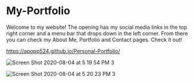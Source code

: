 # My-Portfolio
Welcome to my website! The opening has my social media links in the top right corner and a menu bar that drops down in the left corner. From there you can check my About Me, Portfolio and Contact pages. Check it out!

https://apopp524.github.io/Personal-Portfolio/


![Screen Shot 2020-08-04 at 5 19 54 PM 3](https://user-images.githubusercontent.com/64044377/89351168-0dd90480-d677-11ea-8e11-c572b532f960.png)


![Screen Shot 2020-08-04 at 5 20 23 PM 3](https://user-images.githubusercontent.com/64044377/89351736-3ca3aa80-d678-11ea-921e-cf37c997bd9f.png)
